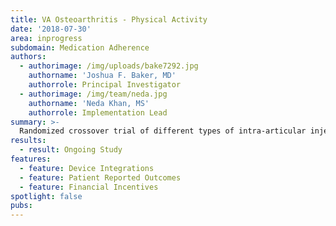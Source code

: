 ```yaml
---
title: VA Osteoarthritis - Physical Activity
date: '2018-07-30'
area: inprogress
subdomain: Medication Adherence
authors:
  - authorimage: /img/uploads/bake7292.jpg
    authorname: 'Joshua F. Baker, MD'
    authorrole: Principal Investigator
  - authorimage: /img/team/neda.jpg
    authorname: 'Neda Khan, MS'
    authorrole: Implementation Lead
summary: >-
  Randomized crossover trial of different types of intra-articular injections in osteoarthritic patients. Way To Health to be used to monitor physical activity and patient-reported outcomes over 3 months after each injection. Financial incentives will also be used to promote adherence to the completion of the patient-reported outcomes.
results:
  - result: Ongoing Study
features:
  - feature: Device Integrations
  - feature: Patient Reported Outcomes
  - feature: Financial Incentives
spotlight: false
pubs:
---
```

